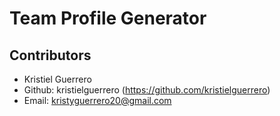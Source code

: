 # Team Profile Generator

## Contributors

- Kristiel Guerrero
- Github: kristielguerrero (https://github.com/kristielguerrero)
- Email: kristyguerrero20@gmail.com
